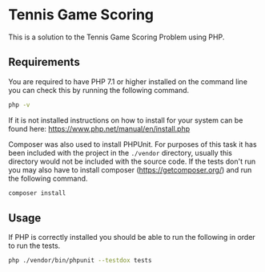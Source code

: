 # Tennis Game Scoring

This is a solution to the Tennis Game Scoring Problem using PHP. 

## Requirements
You are required to have PHP 7.1 or higher installed on the command line you can check this by running the following command.

```bash 
php -v
```

If it is not installed instructions on how to install for your system can be found here: https://www.php.net/manual/en/install.php

Composer was also used to install PHPUnit. For purposes of this task it has been included with the project in the ```./vendor``` directory, usually this directory would not be included with the source code. If the tests don't run you may also have to install composer (https://getcomposer.org/) and run the following command.

```bash
composer install
```

## Usage
If PHP is correctly installed you should be able to run the following in order to run the tests.

```bash 
php ./vendor/bin/phpunit --testdox tests
```
